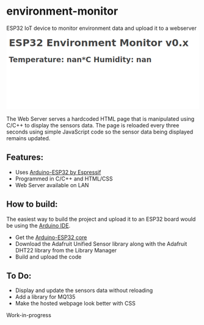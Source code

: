 # environment-monitor
ESP32 IoT device to monitor environment data and upload it to a webserver
![](screenshot.png)

The Web Server serves a hardcoded HTML page that is manipulated using C/C++
to display the sensors data. The page is reloaded every three seconds using
simple JavaScript code so the sensor data being displayed remains updated.

## Features:
* Uses [Arduino-ESP32 by Espressif](https://github.com/espressif/arduino-esp32)
* Programmed in C/C++ and HTML/CSS
* Web Server available on LAN

## How to build:
The easiest way to build the project and upload it to an ESP32 board would be
using the [Arduino IDE](https://www.arduino.cc/en/software/).
* Get the [Arduino-ESP32 core](https://github.com/espressif/arduino-esp32)
* Download the Adafruit Unified Sensor library along with the Adafruit DHT22
library from the Library Manager
* Build and upload the code

## To Do:
* Display and update the sensors data without reloading
* Add a library for MQ135
* Make the hosted webpage look better with CSS

Work-in-progress
